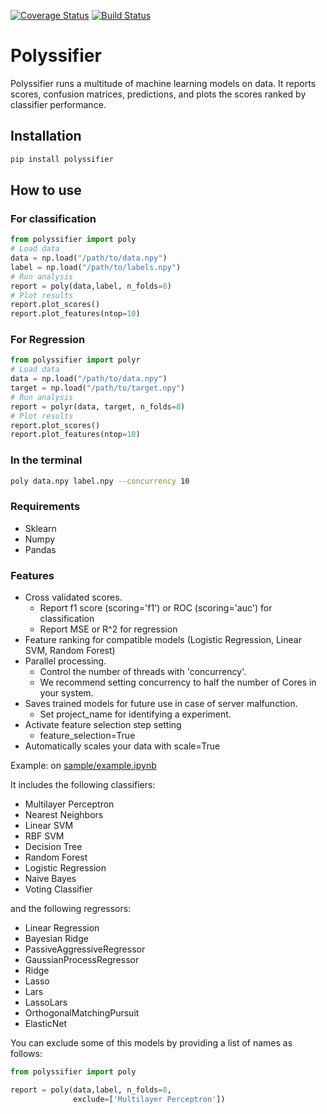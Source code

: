 [![Coverage Status](https://coveralls.io/repos/github/alvarouc/polyssifier/badge.svg?branch=master)](https://coveralls.io/github/alvarouc/polyssifier?branch=master)
[![Build Status](https://travis-ci.org/alvarouc/polyssifier.svg)](https://travis-ci.org/alvarouc/polyssifier)

Polyssifier
===========

Polyssifier runs a multitude of machine learning models on data. It reports scores, confusion matrices, predictions, and plots the scores ranked by classifier performance.

## Installation
```bash
pip install polyssifier
```

## How to use
### For classification
```python
from polyssifier import poly
# Load data
data = np.load("/path/to/data.npy")
label = np.load("/path/to/labels.npy")
# Run analysis
report = poly(data,label, n_folds=8)
# Plot results
report.plot_scores()
report.plot_features(ntop=10)
```

### For Regression
```python
from polyssifier import polyr
# Load data
data = np.load("/path/to/data.npy")
target = np.load("/path/to/target.npy")
# Run analysis
report = polyr(data, target, n_folds=8)
# Plot results
report.plot_scores()
report.plot_features(ntop=10)
```

### In the terminal
```bash
poly data.npy label.npy --concurrency 10
```

### Requirements
 - Sklearn
 - Numpy
 - Pandas

### Features
 - Cross validated scores.
   - Report f1 score (scoring='f1') or ROC (scoring='auc') for classification
   - Report MSE or R^2 for regression
 - Feature ranking for compatible models (Logistic Regression, Linear SVM, Random Forest)
 - Parallel processing. 
   - Control the number of threads with 'concurrency'.
   - We recommend setting concurrency to half the number of Cores in your system.
 - Saves trained models for future use in case of server malfunction. 
   - Set project_name for identifying a experiment.
 - Activate feature selection step setting 
   - feature_selection=True
 - Automatically scales your data with scale=True

Example: on [sample/example.ipynb](sample/example.ipynb)

It includes the following classifiers:

- Multilayer Perceptron
- Nearest Neighbors
- Linear SVM
- RBF SVM
- Decision Tree
- Random Forest
- Logistic Regression
- Naive Bayes
- Voting Classifier

and the following regressors:

- Linear Regression
- Bayesian Ridge
- PassiveAggressiveRegressor
- GaussianProcessRegressor
- Ridge
- Lasso
- Lars
- LassoLars
- OrthogonalMatchingPursuit
- ElasticNet

You can exclude some of this models by providing a list of names as follows:
```python
from polyssifier import poly

report = poly(data,label, n_folds=8,
              exclude=['Multilayer Perceptron'])
```
